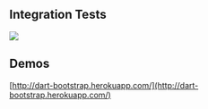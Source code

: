 ## Integration Tests

[![](https://drone.io/mbreton/Dart_Bootstrap/status.png)](https://drone.io/mbreton/Dart_Bootstrap/latest)

## Demos

[http://dart-bootstrap.herokuapp.com/](http://dart-bootstrap.herokuapp.com/)